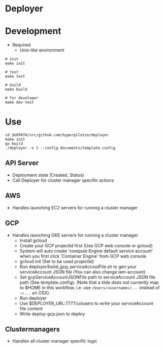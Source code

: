 # Deployer

# Development

* Required
    * Unix-like environment

```{shell}
# init
make init

# test
make test

# build
make build

# for developer
make dev-test
```

# Use
```{shell}
cd $GOPATH/src/github.com/hyperpilotio/deployer
make init
go build
./deployer -v 1 --config documents/template.config
```

API Server
-----------
  - Deployment state (Created, Status)
  - Call Deployer for cluster manager specific actions

AWS
-----------
  - Handles launching EC2 servers for running a cluster manager

GCP
-----------
  - Handles launching GKE servers for running a cluster manager  
      * Install gcloud
      * Create your GCP projectId first (Use GCP web console or gcloud)
      * System will auto create 'compute Engine default service account' when you first click 'Container Engine' from GCP web console
      * gcloud init (Set to be used projectId)
      * Run deployer/build_gcp_serviceAccoutFile.sh to gen your serviceAccount JSON file (You can also change iam-account)
      * Set gcpServiceAccountJSONFile path to serviceAccount JSON file path (See template.config). (Note that a tilde does not currently map to $HOME in this workflow, i.e. use `/Users/<username>/...` instead of `~/...` on OSX).
      * Run deployer
      * Use $DEPLOYER_URL:7777/ui/users to write your serviceAccount file content
      * Write deploy-gcp.json to deploy 

Clustermanagers
-----------
  - Handles all cluster manager specific logic
